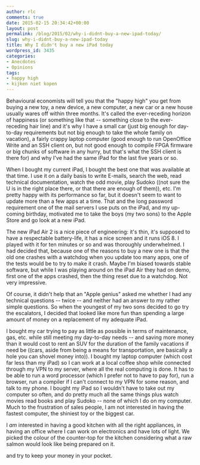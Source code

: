 ```yaml
---
author: rlc
comments: true
date: 2015-02-15 20:34:42+00:00
layout: post
permalink: /blog/2015/02/why-i-didnt-buy-a-new-ipad-today/
slug: why-i-didnt-buy-a-new-ipad-today
title: Why I didn't buy a new iPad today
wordpress_id: 3435
categories:
- Anecdotes
- Opinions
tags:
- happy high
- kijken niet kopen
---
```


Behavioural economists will tell you that the "happy high" you get from buying a new toy, a new device, a new computer, a new car or a new house usually wares off within three months. It's called the ever-receding horizon of happiness (or something like that -- something close to the ever-receding hair line) and it's why I have a small car (just big enough for day-to-day requirements but not big enough to take the whole family on vacation), a fairly crappy laptop computer (good enough to run OpenOffice Write and an SSH client on, but not good enough to compile FPGA firmware or big chunks of software in any hurry, but that's what the SSH client is there for) and why I've had the same iPad for the last five years or so.
<!--more-->
When I bought my current iPad, I bought the best one that was available at that time. I use it on a daily basis to write E-mails, search the web, read technical documentation, watch the odd movie, play Sudoko ((not sure the U is in the right place there, or that there are enough of them)), etc. I'm pretty happy with its performance so far, but it doesn't seem to want to update more than a few apps at a time. That and the long password requirement one of the mail servers I use puts on the iPad, and my up-coming birthday, motivated me to take the boys (my two sons) to the Apple Store and go look at a new iPad.

The new iPad Air 2 is a nice piece of engineering: it's thin, it's supposed to have a respectable battery-life, it has a nice screen and it runs iOS 8. I played with it for ten minutes or so and was thoroughly underwhelmed. I had decided that, because one of the reasons to buy a new one is that the old one crashes with a watchdog when you update too many apps, one of the tests would be to try to make it crash. Maybe I'm biased towards stable software, but while I was playing around on the iPad Air they had on demo, first one of the apps crashed, then the thing reset due to a watchdog. Not very impressive.

Of course, it didn't help that an "Apple genius" asked me whether I had any technical questions -- twice -- and neither had an answer to my rather simple questions. So when the youngest of my two sons decided to go try the escalators, I decided that looked like more fun than spending a large amount of money on a replacement of my adequate iPad.

I bought my car trying to pay as little as possible in terms of maintenance, gas, etc. while still meeting my day-to-day needs -- and saving more money than it would cost to rent an SUV for the duration of the family vacations if need be ((cars, aside from being a means for transportation, are basically a hole you can shovel money into)). I bought my laptop computer (which cost far less than my iPad) so I can work at a local coffee shop while connected through my VPN to my server, where all the real computing is done. It has to be able to run a word processor (which I prefer not to have to pay for), run a browser, run a compiler if I can't connect to my VPN for some reason, and talk to my phone. I bought my iPad so I wouldn't have to take out my computer so often, and do pretty much all the same things plus watch movies read books and play Sudoko -- none of which I do on my computer. Much to the frustration of sales people, I am not interested in having the fastest computer, the shiniest toy or the biggest car.

I _am_ interested in having a good kitchen with all the right appliances, in having an office where I can work on electronics and have lots of light. We picked the colour of the counter-top for the kitchen considering what a raw salmon would look like being prepared on it.

<insert words of wisdom here> and try to keep your money in your pocket.
